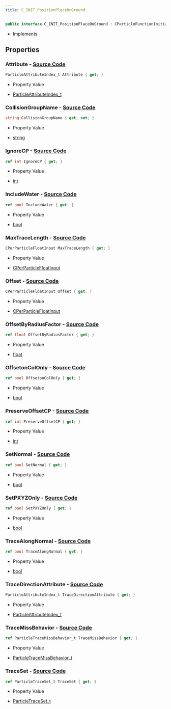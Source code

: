 ```yaml
---
title: C_INIT_PositionPlaceOnGround
---
```


```csharp
public interface C_INIT_PositionPlaceOnGround : CParticleFunctionInitializer, CParticleFunction, ISchemaClass<CParticleFunction>, ISchemaClass<CParticleFunctionInitializer>, ISchemaClass<C_INIT_PositionPlaceOnGround>, ISchemaField, ISchemaClass, INativeHandle
```

- Implements

## Properties

### **Attribute** - [Source Code](https://github.com/swiftly-solution/swiftlys2/blob/main/managed/src/SwiftlyS2.Generated/Schemas/Interfaces/C_INIT_PositionPlaceOnGround.cs#L30)

```csharp
ParticleAttributeIndex_t Attribute { get; }
```

- Property Value

- [ParticleAttributeIndex_t](/docs/api/shared/schemadefinitions/particleattributeindex_t)

### **CollisionGroupName** - [Source Code](https://github.com/swiftly-solution/swiftlys2/blob/main/managed/src/SwiftlyS2.Generated/Schemas/Interfaces/C_INIT_PositionPlaceOnGround.cs#L20)

```csharp
string CollisionGroupName { get; set; }
```

- Property Value

- [string](https://learn.microsoft.com/dotnet/api/system.string)

### **IgnoreCP** - [Source Code](https://github.com/swiftly-solution/swiftlys2/blob/main/managed/src/SwiftlyS2.Generated/Schemas/Interfaces/C_INIT_PositionPlaceOnGround.cs#L44)

```csharp
ref int IgnoreCP { get; }
```

- Property Value

- [int](https://learn.microsoft.com/dotnet/api/system.int32)

### **IncludeWater** - [Source Code](https://github.com/swiftly-solution/swiftlys2/blob/main/managed/src/SwiftlyS2.Generated/Schemas/Interfaces/C_INIT_PositionPlaceOnGround.cs#L26)

```csharp
ref bool IncludeWater { get; }
```

- Property Value

- [bool](https://learn.microsoft.com/dotnet/api/system.boolean)

### **MaxTraceLength** - [Source Code](https://github.com/swiftly-solution/swiftlys2/blob/main/managed/src/SwiftlyS2.Generated/Schemas/Interfaces/C_INIT_PositionPlaceOnGround.cs#L18)

```csharp
CPerParticleFloatInput MaxTraceLength { get; }
```

- Property Value

- [CPerParticleFloatInput](/docs/api/shared/schemadefinitions/cperparticlefloatinput)

### **Offset** - [Source Code](https://github.com/swiftly-solution/swiftlys2/blob/main/managed/src/SwiftlyS2.Generated/Schemas/Interfaces/C_INIT_PositionPlaceOnGround.cs#L16)

```csharp
CPerParticleFloatInput Offset { get; }
```

- Property Value

- [CPerParticleFloatInput](/docs/api/shared/schemadefinitions/cperparticlefloatinput)

### **OffsetByRadiusFactor** - [Source Code](https://github.com/swiftly-solution/swiftlys2/blob/main/managed/src/SwiftlyS2.Generated/Schemas/Interfaces/C_INIT_PositionPlaceOnGround.cs#L40)

```csharp
ref float OffsetByRadiusFactor { get; }
```

- Property Value

- [float](https://learn.microsoft.com/dotnet/api/system.single)

### **OffsetonColOnly** - [Source Code](https://github.com/swiftly-solution/swiftlys2/blob/main/managed/src/SwiftlyS2.Generated/Schemas/Interfaces/C_INIT_PositionPlaceOnGround.cs#L38)

```csharp
ref bool OffsetonColOnly { get; }
```

- Property Value

- [bool](https://learn.microsoft.com/dotnet/api/system.boolean)

### **PreserveOffsetCP** - [Source Code](https://github.com/swiftly-solution/swiftlys2/blob/main/managed/src/SwiftlyS2.Generated/Schemas/Interfaces/C_INIT_PositionPlaceOnGround.cs#L42)

```csharp
ref int PreserveOffsetCP { get; }
```

- Property Value

- [int](https://learn.microsoft.com/dotnet/api/system.int32)

### **SetNormal** - [Source Code](https://github.com/swiftly-solution/swiftlys2/blob/main/managed/src/SwiftlyS2.Generated/Schemas/Interfaces/C_INIT_PositionPlaceOnGround.cs#L28)

```csharp
ref bool SetNormal { get; }
```

- Property Value

- [bool](https://learn.microsoft.com/dotnet/api/system.boolean)

### **SetPXYZOnly** - [Source Code](https://github.com/swiftly-solution/swiftlys2/blob/main/managed/src/SwiftlyS2.Generated/Schemas/Interfaces/C_INIT_PositionPlaceOnGround.cs#L32)

```csharp
ref bool SetPXYZOnly { get; }
```

- Property Value

- [bool](https://learn.microsoft.com/dotnet/api/system.boolean)

### **TraceAlongNormal** - [Source Code](https://github.com/swiftly-solution/swiftlys2/blob/main/managed/src/SwiftlyS2.Generated/Schemas/Interfaces/C_INIT_PositionPlaceOnGround.cs#L34)

```csharp
ref bool TraceAlongNormal { get; }
```

- Property Value

- [bool](https://learn.microsoft.com/dotnet/api/system.boolean)

### **TraceDirectionAttribute** - [Source Code](https://github.com/swiftly-solution/swiftlys2/blob/main/managed/src/SwiftlyS2.Generated/Schemas/Interfaces/C_INIT_PositionPlaceOnGround.cs#L36)

```csharp
ParticleAttributeIndex_t TraceDirectionAttribute { get; }
```

- Property Value

- [ParticleAttributeIndex_t](/docs/api/shared/schemadefinitions/particleattributeindex_t)

### **TraceMissBehavior** - [Source Code](https://github.com/swiftly-solution/swiftlys2/blob/main/managed/src/SwiftlyS2.Generated/Schemas/Interfaces/C_INIT_PositionPlaceOnGround.cs#L24)

```csharp
ref ParticleTraceMissBehavior_t TraceMissBehavior { get; }
```

- Property Value

- [ParticleTraceMissBehavior_t](/docs/api/shared/schemadefinitions/particletracemissbehavior_t)

### **TraceSet** - [Source Code](https://github.com/swiftly-solution/swiftlys2/blob/main/managed/src/SwiftlyS2.Generated/Schemas/Interfaces/C_INIT_PositionPlaceOnGround.cs#L22)

```csharp
ref ParticleTraceSet_t TraceSet { get; }
```

- Property Value

- [ParticleTraceSet_t](/docs/api/shared/schemadefinitions/particletraceset_t)

